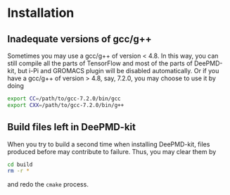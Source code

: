 # Installation
## Inadequate versions of gcc/g++
Sometimes you may use a gcc/g++ of version < 4.8. In this way, you can still compile all the parts of TensorFlow and most of the parts of DeePMD-kit, but i-Pi and GROMACS plugin will be disabled automatically. Or if you have a gcc/g++ of version > 4.8, say, 7.2.0, you may choose to use it by doing 
```bash
export CC=/path/to/gcc-7.2.0/bin/gcc
export CXX=/path/to/gcc-7.2.0/bin/g++
```

## Build files left in DeePMD-kit
When you try to build a second time when installing DeePMD-kit, files produced before may contribute to failure. Thus, you may clear them by
```bash
cd build
rm -r *
```
and redo the `cmake` process.

